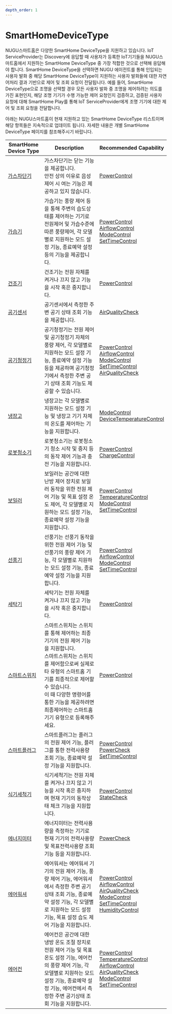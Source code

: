 ```yaml
---
depth_order: 1
---
```


# SmartHomeDeviceType

NUGU스마트홈은 다양한 SmartHome DeviceType을 지원하고 있습니다. IoT ServiceProvider는 Discovery에 응답할 때 사용자가 등록한 IoT기기들을 NUGU스마트홈에서 지원하는 SmartHome DeviceType 중 가장 적합한 것으로 선택해 응답해야 합니다. SmartHome DeviceType을 선택하면 NUGU 에이전트를 통해 인입되는 사용자 발화 중 해당 SmartHome DeviceType이 지원하는 사용자 발화들에 대한 자연어처리 결과 기반으로 제어 및 조회 요청이 전달됩니다. 예를 들어, SmartHome DeviceType으로 조명을 선택할 경우 모든 사용자 발화 중 조명을 제어하려는 의도를 가진 표현인지, 해당 조명 기기가 수행 가능한 제어 요청인지 검증하고, 검증된 사용자 요청에 대해 SmartHome Play를 통해 IoT ServiceProvider에게 조명 기기에 대한 제어 및 조회 요청을 전달합니다.

아래는 NUGU스마트홈이 현재 지원하고 있는 SmartHome DeviceType 리스트이며 해당 항목들은 지속적으로 업데이트 됩니다. 자세한 내용은 개별 SmartHome DeviceType 페이지를 참조해주시기 바랍니다.

| SmartHome Device Type                   | Description                                                                                                                                                         | Recommended Capability                                                                                                                                                                                                                                                                                                                                                                                                    |
|-----------------------------------------|---------------------------------------------------------------------------------------------------------------------------------------------------------------------|---------------------------------------------------------------------------------------------------------------------------------------------------------------------------------------------------------------------------------------------------------------------------------------------------------------------------------------------------------------------------------------------------------------------------|
| [가스차단기](./smarthomedevicetype/type-1)   | 가스차단기는 닫는 기능을 제공합니다.<br/>안전 상의 이유로 음성제어 시 여는 기능은 제공하고 있지 않습니다.                                                                                                      | [PowerControl](./smarthomecapability/powercontrol-interface)                                                                                                                                                                                                                                                                                                                                                              |
| [가습기](./smarthomedevicetype/type-2)     | 가습기는 풍량 제어 등을 통해 주변의 습도상태를 제어하는 기기로 전원제어 및 가습수준에 따른 풍량제어, 각 모델별로 지원하는 모드 설정 기능, 종료예약 설정 등의 기능을 제공합니다.                                                               | [PowerControl](./smarthomecapability/powercontrol-interface)<br/>[AirflowControl](./smarthomecapability/airflowcontrol-interface)<br/>[ModeControl](./smarthomecapability/modecontrol-interface)<br/>[SetTimeControl](./smarthomecapability/settimecontrol-interface)                                                                                                                                                     |
| [건조기](./smarthomedevicetype/type-3)     | 건조기는 전원 자체를 켜거나 끄지 않고 기능을 시작 혹은 중지합니다.                                                                                                                              | [PowerControl](./smarthomecapability/powercontrol-interface)                                                                                                                                                                                                                                                                                                                                                              |
| [공기센서](./smarthomedevicetype/type-4)    | 공기센서에서 측정한 주변 공기 상태 조회 기능을 제공합니다.                                                                                                                                   | [AirQualityCheck](./smarthomecapability/airqualitycheck-interface)                                                                                                                                                                                                                                                                                                                                                        |
| [공기청정기](./smarthomedevicetype/type-4-1) | 공기청정기는 전원 제어 및 공기청정기 자체의 풍량 제어, 각 모델별로 지원하는 모드 설정 기능, 종료예약 설정 기능 등을 제공하며 공기청정기에서 측정한 주변 공기 상태 조회 기능도 제공할 수 있습니다.                                                    | [PowerControl](./smarthomecapability/powercontrol-interface)<br/>[AirflowControl](./smarthomecapability/airflowcontrol-interface)<br/>[ModeControl](./smarthomecapability/modecontrol-interface)<br/>[SetTimeControl](./smarthomecapability/settimecontrol-interface)<br/>[AirQualityCheck](./smarthomecapability/airqualitycheck-interface)                                                                              |
| [냉장고](./smarthomedevicetype/type-5)     | 냉장고는 각 모델별로 지원하는 모드 설정 기능 및 냉장고 기기 자체의 온도를 제어하는 기능을 지원합니다.                                                                                                          | [ModeControl](./smarthomecapability/modecontrol-interface)<br/>[DeviceTemperatureControl](./smarthomecapability/devicetemperaturecontrol-interface)                                                                                                                                                                                                                                                                       |
| [로봇청소기](./smarthomedevicetype/type-6)   | 로봇청소기는 로봇청소기 청소 시작 및 중지 등의 동작 제어 기능과 충전 기능을 지원합니다.                                                                                                                  | [PowerControl](./smarthomecapability/powercontrol-interface)<br/>[ChargeControl](./smarthomecapability/chargecontrol-interface)                                                                                                                                                                                                                                                                                           |
| [보일러](./smarthomedevicetype/type-7)     | 보일러는 공간에 대한 난방 제어 장치로 보일러 동작을 위한 전원 제어 기능 및 목표 설정 온도 제어, 각 모델별로 지원하는 모드 설정 기능, 종료예약 설정 기능을 지원합니다.                                                                   | [PowerControl](./smarthomecapability/powercontrol-interface)<br/>[TemperatureControl](./smarthomecapability/temperaturecontrol-interface)<br/>[ModeControl](./smarthomecapability/modecontrol-interface)<br/>[SetTimeControl](./smarthomecapability/settimecontrol-interface)                                                                                                                                             |
| [선풍기](./smarthomedevicetype/type-8)     | 선풍기는 선풍기 동작을 위한 전원 제어 기능 및 선풍기의 풍량 제어 기능, 각 모델별로 지원하는 모드 설정 기능, 종료예약 설정 기능을 지원합니다.                                                                                  | [PowerControl](./smarthomecapability/powercontrol-interface)<br/>[AirflowControl](./smarthomecapability/airflowcontrol-interface)<br/>[ModeControl](./smarthomecapability/modecontrol-interface)<br/>[SetTimeControl](./smarthomecapability/settimecontrol-interface)                                                                                                                                                     |
| [세탁기](./smarthomedevicetype/type-9)     | 세탁기는 전원 자체를 켜거나 끄지 않고 기능을 시작 혹은 중지합니다.                                                                                                                              | [PowerControl](./smarthomecapability/powercontrol-interface)                                                                                                                                                                                                                                                                                                                                                              |
| [스마트스위치](./smarthomedevicetype/type-10) | 스마트스위치는 스위치를 통해 제어하는 최종 기기의 전원 제어 기능을 지원합니다.<br/>스마트스위치는 스위치를 제어함으로써 실제로 타 유형의 스마트홈 기기를 최종적으로 제어할 수 있습니다.<br/>이 때 다양한 명령어를 통한 기능을 제공하려면 최종제어하는 스마트홈 기기 유형으로 등록해주세요. | [PowerControl](./smarthomecapability/powercontrol-interface)                                                                                                                                                                                                                                                                                                                                                              |
| [스마트플러그](./smarthomedevicetype/type-11) | 스마트플러그는 플러그의 전원 제어 기능, 플러그를 통한 전력사용량 조회 기능, 종료예약 설정 기능을 지원합니다.                                                                                                      | [PowerControl](./smarthomecapability/powercontrol-interface)<br/>[PowerCheck](./smarthomecapability/powercheck-interface)<br/>[SetTimeControl](./smarthomecapability/settimecontrol-interface)                                                                                                                                                                                                                            |
| [식기세척기](./smarthomedevicetype/type-12)  | 식기세척기는 전원 자체를 켜거나 끄지 않고 기능을 시작 혹은 중지하며 현재 기기의 동작상태 체크 기능을 지원합니다.                                                                                                    | [PowerControl](./smarthomecapability/powercontrol-interface)<br/>[StateCheck](./smarthomecapability/statecheck-interface)                                                                                                                                                                                                                                                                                                 |
| [에너지미터](./smarthomedevicetype/type-13)  | 에너지미터는 전력사용량을 측정하는 기기로 현재 기기의 전력사용량 및 목표전력사용량 조회 기능 등을 지원합니다.                                                                                                       | [PowerCheck](./smarthomecapability/powercheck-interface)                                                                                                                                                                                                                                                                                                                                                                  |
| [에어워셔](./smarthomedevicetype/type-14)   | 에어워셔는 에어워셔 기기의 전원 제어 기능, 풍량 제어 기능, 에어워셔에서 측정한 주변 공기상태 조회 기능, 종료예약 설정 기능, 각 모델별로 지원하는 모드 설정 기능, 목표 설정 습도 제어 기능을 지원합니다.                                               | [PowerControl](./smarthomecapability/powercontrol-interface)<br/>[AirflowControl](./smarthomecapability/airflowcontrol-interface)<br/>[AirQualityCheck](./smarthomecapability/airqualitycheck-interface)<br/>[ModeControl](./smarthomecapability/modecontrol-interface)<br/>[SetTimeControl](./smarthomecapability/settimecontrol-interface)<br/>[HumidityControl](./smarthomecapability/humiditycontrol-interface)       |
| [에어컨](./smarthomedevicetype/type-15)    | 에어컨은 공간에 대한 냉방 온도 조절 장치로 전원 제어 기능 및 목표 온도 설정 기능, 에어컨의 풍량 제어 기능, 각 모델별로 지원하는 모드 설정 기능, 종료예약 설정 기능, 에어컨에서 측정한 주변 공기상태 조회 기능을 지원합니다.                                   | [PowerControl](./smarthomecapability/powercontrol-interface)<br/>[TemperatureControl](./smarthomecapability/temperaturecontrol-interface)<br/>[AirflowControl](./smarthomecapability/airflowcontrol-interface)<br/>[AirQualityCheck](./smarthomecapability/airqualitycheck-interface)<br/>[ModeControl](./smarthomecapability/modecontrol-interface)<br/>[SetTimeControl](./smarthomecapability/settimecontrol-interface) |

